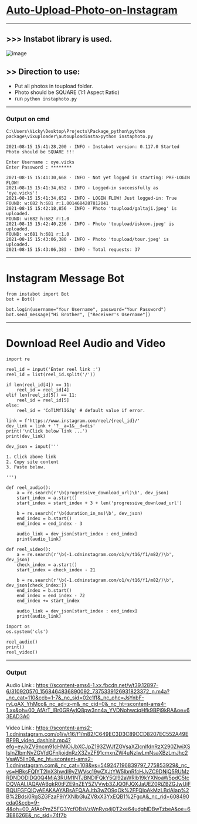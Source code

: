 # [Auto-Upload-Photo-on-Instagram](https://www.instagram.com/oye.vicks/)
---------------------------------------
## >>> Instabot library is used.

![image](https://user-images.githubusercontent.com/50515418/129475280-4b56ad63-6257-4205-b689-277cf9e20b6a.png)

## >> Direction to use:
- Put all photos in toupload folder.
- Photo should be SQUARE (1:1 Aspect Ratio)
- run `python instaphoto.py`

---------------------------------------

### Output on cmd
    C:\Users\Vicky\Desktop\Projects\Package_python\python package\vixuploader\autouploadinsta>python instaphoto.py

    2021-08-15 15:41:28,200 - INFO - Instabot version: 0.117.0 Started
    Photo should be SQUARE !!!

    Enter Username : oye.vicks
    Enter Password : ********

    2021-08-15 15:41:30,668 - INFO - Not yet logged in starting: PRE-LOGIN FLOW!
    2021-08-15 15:41:34,652 - INFO - Logged-in successfully as 'oye.vicks'!
    2021-08-15 15:41:34,652 - INFO - LOGIN FLOW! Just logged-in: True
    FOUND: w:682 h:681 r:1.0014684287812041
    2021-08-15 15:42:18,856 - INFO - Photo 'toupload/galtaji.jpeg' is uploaded.
    FOUND: w:682 h:682 r:1.0
    2021-08-15 15:42:40,236 - INFO - Photo 'toupload/iskcon.jpeg' is uploaded.
    FOUND: w:681 h:681 r:1.0
    2021-08-15 15:43:06,380 - INFO - Photo 'toupload/tour.jpeg' is uploaded.
    2021-08-15 15:43:06,383 - INFO - Total requests: 37

----------------------------

# Instagram Message Bot

    from instabot import Bot
    bot = Bot()

    bot.login(username="Your Username", password="Your Password")
    bot.send_message("Hi Brother", ["Receiver's Username"])

--------------------------

# Download Reel Audio and Video

    import re

    reel_id = input('Enter reel link :')
    reel_id = list(reel_id.split('/'))

    if len(reel_id[4]) == 11:
        reel_id = reel_id[4]
    elif len(reel_id[5]) == 11:
        reel_id = reel_id[5]
    else:
        reel_id = 'CoT1MflIGJg' # default value if error.

    link = f'https://www.instagram.com/reel/{reel_id}/'
    dev_link = link + '?__a=1&__d=dis'
    print('\nClick below link ...')
    print(dev_link)

    dev_json = input('''

    1. Click above link
    2. Copy site content
    3. Paste below.

    ''')

    def reel_audio():
        a = re.search(r'\b(progressive_download_url)\b', dev_json)
        start_index = a.start()
        start_index = start_index + 3 + len('progressive_download_url')

        b = re.search(r'\b(duration_in_ms)\b', dev_json)
        end_index = b.start()
        end_index = end_index - 3

        audio_link = dev_json[start_index : end_index]
        print(audio_link)

    def reel_video():
        a = re.search(r'\b(-1.cdninstagram.com/o1/v/t16/f1/m82/)\b', dev_json)
        check_index = a.start()
        start_index = check_index - 21

        b = re.search(r'\b(-1.cdninstagram.com/o1/v/t16/f1/m82/)\b', dev_json[check_index:])
        end_index = b.start()
        end_index = end_index - 72
        end_index += start_index

        audio_link = dev_json[start_index : end_index]
        print(audio_link)

    import os
    os.system('cls')

    reel_audio()
    print()
    reel_video()
    
------------------------

### Output

Audio Link :  https://scontent-ams4-1.xx.fbcdn.net/v/t39.12897-6/310920570_1568464836890092_7375339126931823372_n.m4a?_nc_cat=110&ccb=1-7&_nc_sid=02c1ff&_nc_ohc=JsYnbF-rvLgAX_YhMcc&_nc_ad=z-m&_nc_cid=0&_nc_ht=scontent-ams4-1.xx&oh=00_AfArT_lBr0GRAyIQ8pw3nn4a_YVDNohwciqHfk9BPj9kRA&oe=63EAD3A0

Video Link :  https://scontent-ams2-1.cdninstagram.com/o1/v/t16/f1/m82/C649EC3D3C89CCD8207EC552A49EBF9B_video_dashinit.mp4?efg=eyJxZV9ncm91cHMiOiJbXCJpZ193ZWJfZGVsaXZlcnlfdnRzX290ZlwiXSIsInZlbmNvZGVfdGFnIjoidnRzX3ZvZF91cmxnZW4uNzIwLmNsaXBzLmJhc2VsaW5lIn0&_nc_ht=scontent-ams2-1.cdninstagram.com&_nc_cat=108&vs=549247196839797_775853929&_nc_vs=HBksFQIYT2lnX3hwdl9yZWVsc19wZXJtYW5lbnRfcHJvZC9DNjQ5RUMzRDNDODlDQ0Q4MjA3RUM1NTJBNDlFQkY5Ql92aWRlb19kYXNoaW5pdC5tcDQVAALIAQAVABgkR0tFZE9nZEY5ZVVwb3ZJQ0FJQXJaUEZ0RjZBZGJwUjFBQUFGFQICyAEAKAAYABsAFQAAJtb3wZO9qOk%2FFQIoAkMzLBdAIap%2B%2Bdsi0RgSZGFzaF9iYXNlbGluZV8xX3YxEQB1%2FgcA&_nc_rid=608490cda0&ccb=9-4&oh=00_AfAoPmZ5FG3YcfOBsVzWnRvq4j0T2xe64udghlDBwTzbeA&oe=63E8626E&_nc_sid=74f7b
